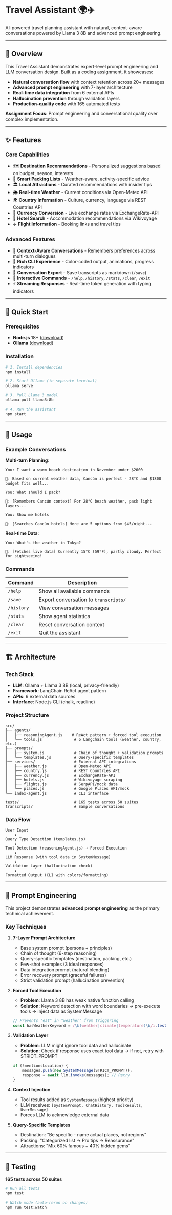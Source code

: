 # Travel Assistant 🌍✈️

AI-powered travel planning assistant with natural, context-aware conversations powered by Llama 3 8B and advanced prompt engineering.

---

## 🌟 Overview

This Travel Assistant demonstrates expert-level prompt engineering and LLM conversation design. Built as a coding assignment, it showcases:

- **Natural conversation flow** with context retention across 20+ messages
- **Advanced prompt engineering** with 7-layer architecture
- **Real-time data integration** from 6 external APIs
- **Hallucination prevention** through validation layers
- **Production-quality code** with 165 automated tests

**Assignment Focus**: Prompt engineering and conversational quality over complex implementation.

---

## ✨ Features

### Core Capabilities

- 🗺️ **Destination Recommendations** - Personalized suggestions based on budget, season, interests
- 🎒 **Smart Packing Lists** - Weather-aware, activity-specific advice
- 🏛️ **Local Attractions** - Curated recommendations with insider tips
- 🌦️ **Real-time Weather** - Current conditions via Open-Meteo API
- 🌍 **Country Information** - Culture, currency, language via REST Countries API
- 💱 **Currency Conversion** - Live exchange rates via ExchangeRate-API
- 🏨 **Hotel Search** - Accommodation recommendations via Wikivoyage
- ✈️ **Flight Information** - Booking links and travel tips

### Advanced Features

- 💬 **Context-Aware Conversations** - Remembers preferences across multi-turn dialogues
- 🎨 **Rich CLI Experience** - Color-coded output, animations, progress indicators
- 💾 **Conversation Export** - Save transcripts as markdown (`/save`)
- 🔧 **Interactive Commands** - `/help`, `/history`, `/stats`, `/clear`, `/exit`
- ⚡ **Streaming Responses** - Real-time token generation with typing indicators

---

## 🚀 Quick Start

### Prerequisites

- **Node.js** 18+ ([download](https://nodejs.org))
- **Ollama** ([download](https://ollama.ai))

### Installation

```bash
# 1. Install dependencies
npm install

# 2. Start Ollama (in separate terminal)
ollama serve

# 3. Pull Llama 3 model
ollama pull llama3:8b

# 4. Run the assistant
npm start
```

---

## 📖 Usage

### Example Conversations

**Multi-turn Planning**:
```
You: I want a warm beach destination in November under $2000

🤖: Based on current weather data, Cancún is perfect - 28°C and $1800 budget fits well...

You: What should I pack?

🤖: [Remembers Cancún context] For 28°C beach weather, pack light layers...

You: Show me hotels

🤖: [Searches Cancún hotels] Here are 5 options from $45/night...
```

**Real-time Data**:
```
You: What's the weather in Tokyo?

🤖: [Fetches live data] Currently 15°C (59°F), partly cloudy. Perfect for sightseeing!
```

### Commands

| Command | Description |
|---------|-------------|
| `/help` | Show all available commands |
| `/save` | Export conversation to `transcripts/` |
| `/history` | View conversation messages |
| `/stats` | Show agent statistics |
| `/clear` | Reset conversation context |
| `/exit` | Quit the assistant |

---

## 🏗️ Architecture

### Tech Stack

- **LLM**: Ollama + Llama 3 8B (local, privacy-friendly)
- **Framework**: LangChain ReAct agent pattern
- **APIs**: 6 external data sources
- **Interface**: Node.js CLI (chalk, readline)

### Project Structure

```
src/
├── agents/
│   ├── reasoningAgent.js    # ReAct pattern + forced tool execution
│   └── tools.js              # 6 LangChain tools (weather, country, etc.)
├── prompts/
│   ├── system.js             # Chain of thought + validation prompts
│   └── templates.js          # Query-specific templates
├── services/                 # External API integrations
│   ├── weather.js            # Open-Meteo API
│   ├── country.js            # REST Countries API
│   ├── currency.js           # ExchangeRate-API
│   ├── hotels.js             # Wikivoyage scraping
│   ├── flights.js            # SerpAPI/mock data
│   └── places.js             # Google Places API/mock
└── index-agent.js            # CLI interface

tests/                        # 165 tests across 50 suites
transcripts/                  # Sample conversations
```

### Data Flow

```
User Input
    ↓
Query Type Detection (templates.js)
    ↓
Tool Detection (reasoningAgent.js) → Forced Execution
    ↓
LLM Response (with tool data in SystemMessage)
    ↓
Validation Layer (hallucination check)
    ↓
Formatted Output (CLI with colors/formatting)
```

---

## 🧠 Prompt Engineering

This project demonstrates **advanced prompt engineering** as the primary technical achievement.

### Key Techniques

1. **7-Layer Prompt Architecture**
   - Base system prompt (persona + principles)
   - Chain of thought (6-step reasoning)
   - Query-specific templates (destination, packing, etc.)
   - Few-shot examples (3 ideal responses)
   - Data integration prompt (natural blending)
   - Error recovery prompt (graceful failures)
   - Strict validation prompt (hallucination prevention)

2. **Forced Tool Execution**
   - **Problem**: Llama 3 8B has weak native function calling
   - **Solution**: Keyword detection with word boundaries → pre-execute tools → inject data as SystemMessage
   ```javascript
   // Prevents "eat" in "weather" from triggering
   const hasWeatherKeyword = /\b(weather|climate|temperature)\b/i.test(message);
   ```

3. **Validation Layer**
   - **Problem**: LLM might ignore tool data and hallucinate
   - **Solution**: Check if response uses exact tool data → if not, retry with STRICT_PROMPT
   ```javascript
   if (!mentionsLocation) {
       messages.push(new SystemMessage(STRICT_PROMPT));
       response = await llm.invoke(messages); // Retry
   }
   ```

4. **Context Injection**
   - Tool results added as `SystemMessage` (highest priority)
   - LLM receives: `[SystemPrompt, ChatHistory, ToolResults, UserMessage]`
   - Forces LLM to acknowledge external data

5. **Query-Specific Templates**
   - Destination: "Be specific - name actual places, not regions"
   - Packing: "Categorized list → Pro tips → Reassurance"
   - Attractions: "Mix 60% famous + 40% hidden gems"

---

## 🧪 Testing

**165 tests across 50 suites**

```bash
# Run all tests
npm test

# Watch mode (auto-rerun on changes)
npm run test:watch
```